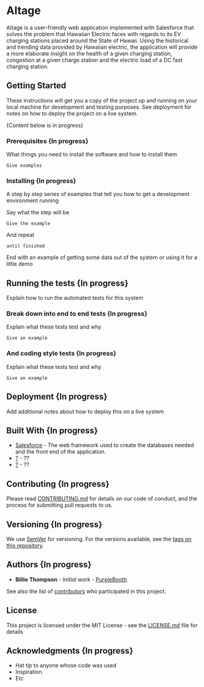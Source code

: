# Altage

Altage is a user-friendly web application implemented with Salesforce that solves the problem that Hawaiian Electric faces with regards to its EV charging stations placed around the State of Hawaii. Using the historical and trending data provided by Hawaiian electric, the application will provide a more elaborate insight on the health of a given charging station, congestion at a given charge station and the electric load of a DC fast charging station.

## Getting Started

These instructions will get you a copy of the project up and running on your local machine for development and testing purposes. See deployment for notes on how to deploy the project on a live system.


{Content below is in progress}

### Prerequisites {In progress}

What things you need to install the software and how to install them

```
Give examples
```

### Installing {In progress}

A step by step series of examples that tell you how to get a development environment running

Say what the step will be

```
Give the example
```

And repeat

```
until finished
```

End with an example of getting some data out of the system or using it for a little demo

## Running the tests {In progress}

Explain how to run the automated tests for this system

### Break down into end to end tests {In progress}

Explain what these tests test and why

```
Give an example
```

### And coding style tests {In progress}

Explain what these tests test and why

```
Give an example
```

## Deployment {In progress}

Add additional notes about how to deploy this on a live system

## Built With {In progress}

* [Salesforce](https://developer.salesforce.com/) - The web framework used to create the databases needed and the front end of the application.
* [?](?) - ??
* [?](?) - ??

## Contributing {In progress}

Please read [CONTRIBUTING.md](https://gist.github.com/PurpleBooth/b24679402957c63ec426) for details on our code of conduct, and the process for submitting pull requests to us.

## Versioning {In progress}

We use [SemVer](http://semver.org/) for versioning. For the versions available, see the [tags on this repository](https://github.com/your/project/tags). 

## Authors {In progress}

* **Billie Thompson** - *Initial work* - [PurpleBooth](https://github.com/PurpleBooth)

See also the list of [contributors](https://github.com/your/project/contributors) who participated in this project.

## License

This project is licensed under the MIT License - see the [LICENSE.md](LICENSE.md) file for details

## Acknowledgments {In progress}

* Hat tip to anyone whose code was used
* Inspiration
* Etc
